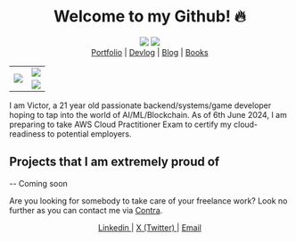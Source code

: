 <h1 align="center">Welcome to my Github! 🔥</h1>

<p align="center">
  <img src="https://www.codewars.com/users/DreamerChaserHAH/badges/small"/>
  <a href="https://wakatime.com/@27549552-d2e3-455c-a289-849f61fcb36b">
    <img src="https://wakatime.com/badge/user/27549552-d2e3-455c-a289-849f61fcb36b.svg"></img>
  </a>
  <br/>
  <a href="https://htetaung.com">Portfolio</a> | 
  <a href="https://devlog.htetaung.com">Devlog</a> | 
  <a href="https://blog.htetaung.com">Blog</a> |
  <a href="https://books.htetaung.com">Books</a>
</p>
<table align="center">
  <tr>
    <td rowspan="2">
      <img src="https://github-readme-stats.vercel.app/api/top-langs/?username=DreamerChaserHAH&langs_count=7&hide=Makefile,Svelte,CMake,Jupyter%20Notebook,HTML,CSS&theme=dracula&border_radius=20"/>
    </td>
    <td align="right">
      <img src="https://github-readme-stats.vercel.app/api?username=DreamerChaserHAH&show_icons=true&theme=dracula&border_radius=20"/>
    </td>
  </tr>
  <tr>
    <td align="right">
      <img src="https://github-readme-stats.vercel.app/api/wakatime?username=27549552-d2e3-455c-a289-849f61fcb36b&theme=dracula&border_radius=20"/>
    </td>
  </tr>
</table>

I am Victor, a 21 year old passionate backend/systems/game developer hoping to tap into the world of AI/ML/Blockchain. As of 6th June 2024, I am preparing to take AWS Cloud Practitioner Exam to certify my cloud-readiness to potential employers.

## Projects that I am extremely proud of

-- Coming soon

Are you looking for somebody to take care of your freelance work? Look no further as you can contact me via <a href="https://contra.com/dreamerethan?utm_campaign=social_sharing&utm_medium=independent_share&utm_source=copy_link">Contra</a>.

<p align="center">
  <a href="https://www.linkedin.com/in/victorevolves/">
    Linkedin
  </a> | 
  <a href="https://x.com/victorevolves">
    X (Twitter)
  </a> |
  <a href="contact@htetaung.com">
    Email
  </a>
</p>
